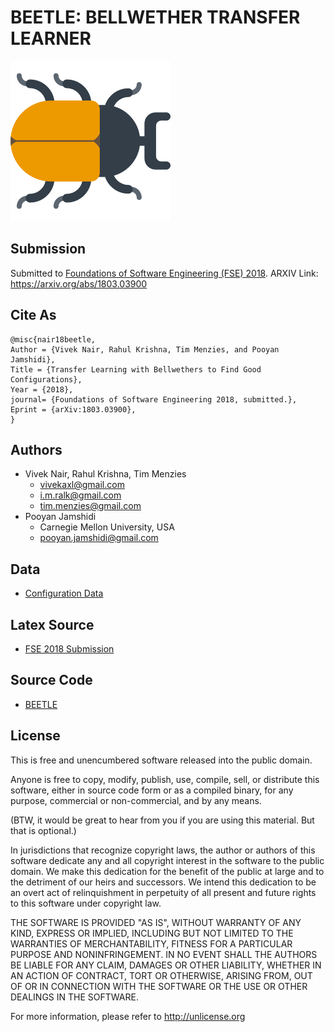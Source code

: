 # BEETLE: **BE**LLW**E**THER **T**RANSFER **LE**ARNER 
![](/beetle.png)
## Submission 

Submitted to [Foundations of Software Engineering (FSE) 2018](https://conf.researchr.org/home/fse-2018). ARXIV Link: https://arxiv.org/abs/1803.03900

## Cite As

```
@misc{nair18beetle,
Author = {Vivek Nair, Rahul Krishna, Tim Menzies, and Pooyan Jamshidi},
Title = {Transfer Learning with Bellwethers to Find Good Configurations},
Year = {2018},
journal= {Foundations of Software Engineering 2018, submitted.},
Eprint = {arXiv:1803.03900},
}
```

## Authors

+ Vivek Nair, Rahul Krishna, Tim Menzies
  + vivekaxl@gmail.com
  + i.m.ralk@gmail.com
  + tim.menzies@gmail.com
+ Pooyan Jamshidi
  + Carnegie Mellon University, USA 
  + pooyan.jamshidi@gmail.com 

## Data

+ [Configuration Data](/src/Data)

## Latex Source

+ [FSE 2018 Submission](https://arxiv.org/e-print/1803.03900)

## Source Code

+ [BEETLE](/src/)

## License

This is free and unencumbered software released into the public domain.

Anyone is free to copy, modify, publish, use, compile, sell, or distribute this software, either in source code form or as a compiled binary, for any purpose, commercial or non-commercial, and by any means.

(BTW, it would be great to hear from you if you are using this material. But that is optional.)

In jurisdictions that recognize copyright laws, the author or authors of this software dedicate any and all copyright interest in the software to the public domain. We make this dedication for the benefit of the public at large and to the detriment of our heirs and successors. We intend this dedication to be an overt act of relinquishment in perpetuity of all present and future rights to this software under copyright law.

THE SOFTWARE IS PROVIDED "AS IS", WITHOUT WARRANTY OF ANY KIND, EXPRESS OR IMPLIED, INCLUDING BUT NOT LIMITED TO THE WARRANTIES OF MERCHANTABILITY, FITNESS FOR A PARTICULAR PURPOSE AND NONINFRINGEMENT. IN NO EVENT SHALL THE AUTHORS BE LIABLE FOR ANY CLAIM, DAMAGES OR OTHER LIABILITY, WHETHER IN AN ACTION OF CONTRACT, TORT OR OTHERWISE, ARISING FROM, OUT OF OR IN CONNECTION WITH THE SOFTWARE OR THE USE OR OTHER DEALINGS IN THE SOFTWARE.

For more information, please refer to http://unlicense.org
